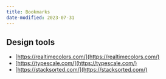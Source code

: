 ```yaml
---
title: Bookmarks
date-modified: 2023-07-31
---
```


## Design tools

- [https://realtimecolors.com/](https://realtimecolors.com/)
- [https://typescale.com/](https://typescale.com/)
- [https://stacksorted.com/](https://stacksorted.com/)
